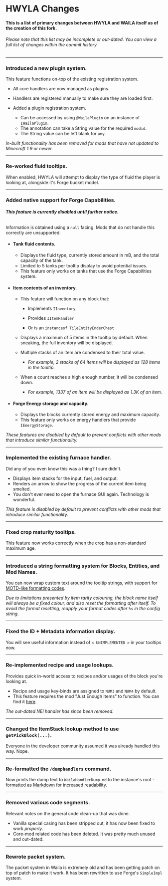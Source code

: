 # HWYLA Changes

#### This is a list of primary changes between HWYLA and WAILA itself as of the creation of this fork.

###### Please note that this list may be incomplete or out-dated. You can view a full list of changes within the commit history.

---

### Introduced a new plugin system.
This feature functions on-top of the existing registration system.

* All core handlers are now managed as plugins.

* Handlers are registered manually to make sure they are loaded first.

* Added a plugin registration system.
  * Can be accessed by using `@WailaPlugin` on an instance of `IWailaPlugin`.
  * The annotation can take a String value for the required `modid`.
  * The String value can be left blank for `any`.


*In-built functionality has been removed for mods that have not updated to Minecraft 1.9 or newer.*

---
### Re-worked fluid tooltips.
When enabled, HWYLA will attempt to display the type of fluid the player is looking at, alongside it's Forge bucket model.

---
### Added native support for Forge Capabilities.

###### ***This feature is currently disabled until further notice.***

Information is obtained using a `null` facing. Mods that do not handle this correctly are unsupported.

* #### Tank fluid contents.

  * Displays the fluid type, currently stored amount in mB, and the total capacity of the tank.
  * Limited to 5 tanks per tooltip display to avoid potential issues.
  * This feature only works on tanks that use the Forge Capabilities system.


* #### Item contents of an inventory.

  * This feature will function on any block that:

    * Implements `IInventory`

    * Provides `IItemHandler`

    * Or is an `instanceof TileEntityEnderChest`

  * Displays a maximum of 5 items in the tooltip by default. When sneaking, the full inventory will be displayed.
  * Multiple stacks of an item are condensed to their total value.
    * *For example, 2 stacks of 64 items will be displayed as 128 items in the tooltip.*
  * When a count reaches a high enough number, it will be condensed down.
    * *For example, 1337 of an item will be displayed as 1.3K of an item.*


* #### Forge Energy storage and capacity.

    * Displays the blocks currently stored energy and maximum capacity.
    * This feature only works on energy handlers that provide `IEnergyStorage`.

*These features are disabled by default to prevent conflicts with other mods that introduce similar functionality.*

---
### Implemented the existing furnace handler.
Did any of you even know this was a thing? I sure didn't.

* Displays item stacks for the input, fuel, and output.
* Renders an arrow to show the progress of the current item being smelted.
* You don't ever need to open the furnace GUI again. Technology is wonderful.

*This feature is disabled by default to prevent conflicts with other mods that introduce similar functionality.*

---
### Fixed crop maturity tooltips.
This feature now works correctly when the crop has a non-standard maximum age.

---
### Introduced a string formatting system for Blocks, Entities, and Mod Names.
You can now wrap custom text around the tooltip strings, with support for [MOTD-like formatting codes](http://minecraft.gamepedia.com/Formatting_codes#Use_in_server.properties_and_pack.mcmeta).

*Due to limitations presented by item rarity colouring, the block name itself will always be a fixed colour, and also reset the formatting after itself. To avoid the format resetting, reapply your format codes after `%s` in the config string.*

---
### Fixed the ID + Metadata information display.
You will see useful information instead of `< UNIMPLEMENTED >` in your tooltips now.

---
### Re-implemented recipe and usage lookups.

Provides quick in-world access to recipes and/or usages of the block you're looking at.

* Recipe and usage key-binds are assigned to `NUM3` and `NUM4` by default.
* This feature requires the mod "Just Enough Items" to function. You can find it [here](https://minecraft.curseforge.com/projects/just-enough-items-jei).

*The out-dated NEI handler has since been removed.*

---
### Changed the ItemStack lookup method to use `getPickBlock(...)`.
Everyone in the developer community assumed it was already handled this way. Nope.

---
### Re-formatted the `/dumphandlers` command.
Now prints the dump text to `WailaHandlerDump.md` to the instance's root - formatted as [Markdown](https://en.wikipedia.org/wiki/Markdown) for increased readability.

---
### Removed various code segments.
Relevant notes on the general code clean-up that was done.

* Vanilla special casing has been stripped out, it has now been fixed to work *properly*.
* Core-mod related code has been deleted. It was pretty much unused and out-dated.

---
### Rewrote packet system.
The packet system in Waila is extremely old and has been getting patch on top of patch to make it work. It has been rewritten to use Forge's `SimpleImpl` system.

